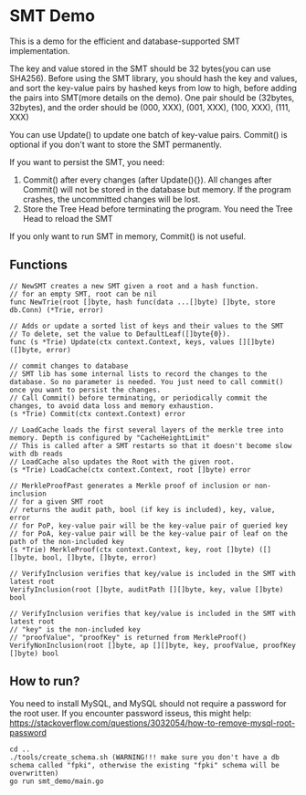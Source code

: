 # SMT Demo
This is a demo for the efficient and database-supported SMT implementation.

The key and value stored in the SMT should be 32 bytes(you can use SHA256). Before using the SMT library, you should hash the key and values, and sort the key-value pairs by hashed keys from low to high, before adding the pairs into SMT(more details on the demo). One pair should be (32bytes, 32bytes), and the order should be (000, XXX), (001, XXX), (100, XXX), (111, XXX)

You can use Update() to update one batch of key-value pairs. Commit() is optional if you don't want to store the SMT permanently. 

If you want to persist the SMT, you need:
1. Commit() after every changes (after Update(){}). All changes after Commit() will not be stored in the database but memory. If the program crashes, the uncommitted changes will be lost.
2. Store the Tree Head before terminating the program. You need the Tree Head to reload the SMT

If you only want to run SMT in memory, Commit() is not useful.

## Functions
```
// NewSMT creates a new SMT given a root and a hash function.
// for an empty SMT, root can be nil
func NewTrie(root []byte, hash func(data ...[]byte) []byte, store db.Conn) (*Trie, error)
```

```
// Adds or update a sorted list of keys and their values to the SMT
// To delete, set the value to DefaultLeaf([]byte{0}).
func (s *Trie) Update(ctx context.Context, keys, values [][]byte) ([]byte, error) 
```
```
// commit changes to database
// SMT lib has some internal lists to record the changes to the database. So no parameter is needed. You just need to call commit() once you want to persist the changes.
// Call Commit() before terminating, or periodically commit the changes, to avoid data loss and memory exhaustion.
(s *Trie) Commit(ctx context.Context) error 
```
```
// LoadCache loads the first several layers of the merkle tree into memory. Depth is configured by "CacheHeightLimit"
// This is called after a SMT restarts so that it doesn't become slow with db reads
// LoadCache also updates the Root with the given root.
(s *Trie) LoadCache(ctx context.Context, root []byte) error 
```
```
// MerkleProofPast generates a Merkle proof of inclusion or non-inclusion
// for a given SMT root
// returns the audit path, bool (if key is included), key, value, error
// for PoP, key-value pair will be the key-value pair of queried key
// for PoA, key-value pair will be the key-value pair of leaf on the path of the non-included key
(s *Trie) MerkleProof(ctx context.Context, key, root []byte) ([][]byte, bool, []byte, []byte, error)
```
```
// VerifyInclusion verifies that key/value is included in the SMT with latest root
VerifyInclusion(root []byte, auditPath [][]byte, key, value []byte) bool 
```
```
// VerifyInclusion verifies that key/value is included in the SMT with latest root
// "key" is the non-included key
// "proofValue", "proofKey" is returned from MerkleProof()
VerifyNonInclusion(root []byte, ap [][]byte, key, proofValue, proofKey []byte) bool
```
## How to run?
You need to install MySQL, and MySQL should not require a password for the root user. If you encounter password isseus, this might help: https://stackoverflow.com/questions/3032054/how-to-remove-mysql-root-password

```
cd ..
./tools/create_schema.sh (WARNING!!! make sure you don't have a db schema called "fpki", otherwise the existing "fpki" schema will be overwritten)
go run smt_demo/main.go
```